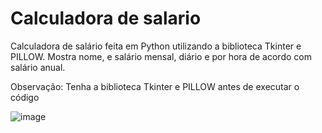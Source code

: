 # Calculadora de salario
 Calculadora de salário feita em Python utilizando a biblioteca Tkinter e PILLOW. Mostra nome, e salário mensal, diário e por hora de acordo com salário anual.

Observação: Tenha a biblioteca Tkinter e PILLOW antes de executar o código

![image](https://github.com/Tauan-Ray/Calculadora-de-salario/assets/137009920/317ea76e-03ea-4b13-9d41-2212cef68e00)
